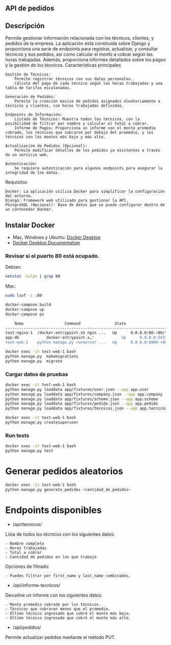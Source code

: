 ## API de pedidos
## Descripción

Permite gestionar información relacionada con los técnicos, clientes, y pedidos de la empresa. La aplicación está construida sobre Django y proporciona una serie de endpoints para registrar, actualizar, y consultar técnicos y sus pedidos, así como calcular el monto a cobrar según las horas trabajadas. Además, proporciona informes detallados sobre los pagos y la gestión de los técnicos.
Características principales

    Gestión de Técnicos:
        Permite registrar técnicos con sus datos personales.
        Cálculo del pago de cada técnico según las horas trabajadas y una tabla de tarifas escalonadas.

    Generación de Pedidos:
        Permite la creación masiva de pedidos asignados aleatoriamente a técnicos y clientes, con horas trabajadas definidas.

    Endpoints de Información:
        Listado de Técnicos: Muestra todos los técnicos, con la posibilidad de filtrar por nombre y calcular el total a cobrar.
        Informe de Pagos: Proporciona un informe con el monto promedio cobrado, los técnicos que cobraron por debajo del promedio, y los técnicos con los montos más bajo y más alto.

    Actualización de Pedidos (Opcional):
        Permite modificar detalles de los pedidos ya existentes a través de un servicio web.

    Autenticación:
        Se requiere autenticación para algunos endpoints para asegurar la integridad de los datos.

Requisitos

    Docker: La aplicación utiliza Docker para simplificar la configuración del entorno.
    Django: Framework web utilizado para gestionar la API.
    PostgreSQL (Opcional): Base de datos que se puede configurar dentro de un contenedor Docker.


## Instalar Docker

* Mac, Windows y Ubuntu: [Docker Desktop](https://www.docker.com/products/docker-desktop)
* [Docker Desktop Documentation](https://docs.docker.com/desktop/)

### Revisar si el puerto 80 está ocupado. 

Debian:
```bash
netstat -tulpn | grep 80
```
Mac:
```bash
sudo lsof -i :80
```
```bash
docker-compose build
docker-compose up
docker-compose ps

    Name                  Command               State                    Ports                  
------------------------------------------------------------------------------------------------
test-nginx-1  /docker-entrypoint.sh ngin ...   Up      0.0.0.0:80->80/tcp,:::80->80/tcp
app-db            docker-entrypoint.s…"            Up      0.0.0.0:5432->5432/tcp, :::5432->5432/tcp       
test-web-1    python manage.py runserver ...   Up      0.0.0.0:8000->8000/tcp,:::8000->8000/tcp

```

```bash
docker exec -it test-web-1 bash
python manage.py  makemigrations
python manage.py  migrate
```
### Cargar datos de pruebas
```bash
docker exec -it test-web-1 bash
python manage.py loaddata app/fixtures/user.json --app app.user
python manage.py loaddata app/fixtures/company.json --app app.company
python manage.py loaddata app/fixtures/scheme.json --app app.scheme
python manage.py loaddata app/fixtures/pedido.json --app app.pedido
python manage.py loaddata app/fixtures/tecnicos.json --app app.tecnicos
```

```bash
docker exec -it test-web-1 bash
python manage.py createsuperuser
```
### Run tests ###
```bash
docker exec -it test-web-1 bash
python manage.py test
```

# Generar pedidos aleatorios #
```bash
docker exec -it test-web-1 bash
python manage.py generate_pedidos <cantidad_de_pedidos>
```

# Endpoints disponibles #

* /api/tecnicos/

Lista de todos los técnicos con los siguientes datos:

    - Nombre completo
    - Horas trabajadas
    - Total a cobrar
    - Cantidad de pedidos en los que trabajó

Opciones de filtrado:

    - Puedes filtrar por first_name y last_name combinados.


* /api/informe-tecnicos/

Devuelve un informe con los siguientes datos:

    - Monto promedio cobrado por los técnicos.
    - Técnicos que cobraron menos que el promedio.
    - Último técnico ingresado que cobró el monto más bajo.
    - Último técnico ingresado que cobró el monto más alto.

* /api/pedidos/

Permite actualizar pedidos mediante el método PUT.
